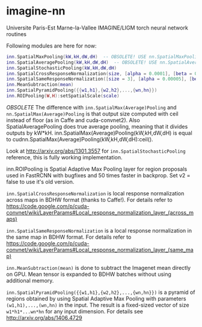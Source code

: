 imagine-nn
==========

Universite Paris-Est Marne-la-Vallee IMAGINE/LIGM torch neural network routines

Following modules are here for now:

```lua
inn.SpatialMaxPooling(kW,kH,dW,dH)  -- OBSOLETE! USE nn.SpatialMaxPooling(kW,kH,dW,dH,padW,padH):ceil()
inn.SpatialAveragePooling(kW,kH,dW,dH)  -- OBSOLETE! USE nn.SpatialAveragePooling(kW,kH,dW,dH,padW,padH):ceil()
inn.SpatialStochasticPooling(kW,kH,dW,dH)
inn.SpatialCrossResponseNormalization(size, [alpha = 0.0001], [beta = 0.75], [k = 1])
inn.SpatialSameResponseNormalization([size = 3], [alpha = 0.00005], [beta = 0.75])
inn.MeanSubtraction(mean)
inn.SpatialPyramidPooling({{w1,h1},{w2,h2},...,{wn,hn}})
inn.ROIPooling(W,H):setSpatialScale(scale)
```

_OBSOLETE_
The difference with ```inn.SpatialMax(Average)Pooling``` and ```nn.SpatialMax(Average)Pooling``` is that output size computed with ceil instead of floor (as in Caffe and cuda-convnet2). Also SpatialAveragePooling does true average pooling, meaning that it divides outputs by kW*kH.
inn.SpatialMax(Average)Pooling(kW,kH,dW,dH) is equal to cudnn.SpatialMax(Average)Pooling(kW,kH,dW,dH):ceil().

Look at http://arxiv.org/abs/1301.3557 for ```inn.SpatialStochasticPooling``` reference, this is fully working implementation.

inn.ROIPooling is Spatial Adaptive Max Pooling layer for region proposals used in FastRCNN with bugfixes and 50 times faster in backprop. Set v2 = false to use it's old version.

```inn.SpatialCrossResponseNormalization``` is local response normalization across maps in BDHW format (thanks to Caffe!). For details refer to https://code.google.com/p/cuda-convnet/wiki/LayerParams#Local_response_normalization_layer_(across_maps)

```inn.SpatialSameResponseNormalization``` is a local response normalization in the same map in BDHW format. For details refer to https://code.google.com/p/cuda-convnet/wiki/LayerParams#Local_response_normalization_layer_(same_map)

```inn.MeanSubtraction(mean)``` is done to subtract the Imagenet mean directly on GPU. Mean tensor is expanded to BDHW batches without using additional memory.

```inn.SpatialPyramidPooling({{w1,h1},{w2,h2},...,{wn,hn}})``` is a pyramid of regions obtained by using Spatial Adaptive Max Pooling with parameters ```(w1,h1),...,(wn,hn)``` in the input. The result is a fixed-sized vector of size ```w1*h1*...wn*hn``` for any input dimension. For details see http://arxiv.org/abs/1406.4729
